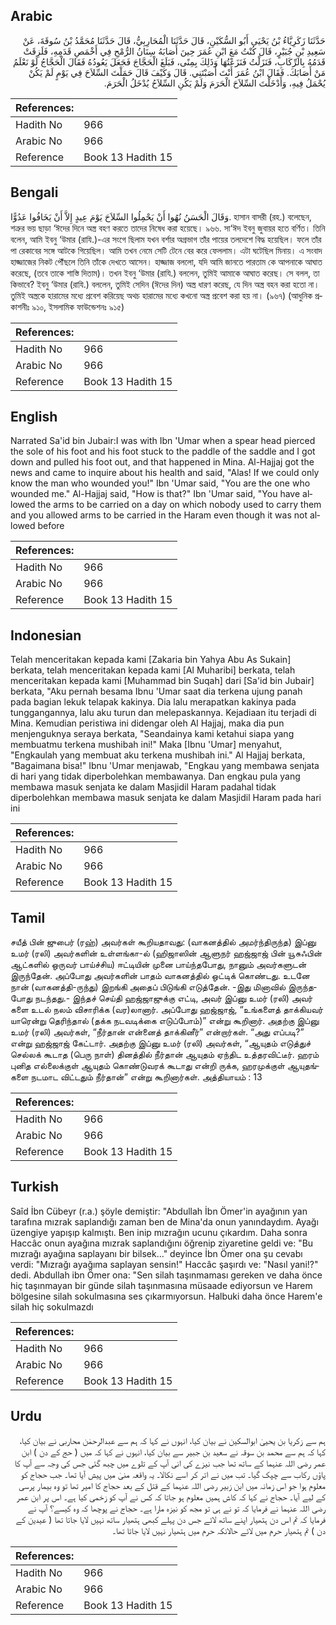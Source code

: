 ## Arabic


<div dir="rtl" lang="ar" style={{fontSize:'larger',backgroundColor:'#f8f9fa',padding:20}}>
حَدَّثَنَا زَكَرِيَّاءُ بْنُ يَحْيَى أَبُو السُّكَيْنِ، قَالَ حَدَّثَنَا الْمُحَارِبِيُّ، قَالَ حَدَّثَنَا مُحَمَّدُ بْنُ سُوقَةَ، عَنْ سَعِيدِ بْنِ جُبَيْرٍ، قَالَ كُنْتُ مَعَ ابْنِ عُمَرَ حِينَ أَصَابَهُ سِنَانُ الرُّمْحِ فِي أَخْمَصِ قَدَمِهِ، فَلَزِقَتْ قَدَمُهُ بِالرِّكَابِ، فَنَزَلْتُ فَنَزَعْتُهَا وَذَلِكَ بِمِنًى، فَبَلَغَ الْحَجَّاجَ فَجَعَلَ يَعُودُهُ فَقَالَ الْحَجَّاجُ لَوْ نَعْلَمُ مَنْ أَصَابَكَ‏.‏ فَقَالَ ابْنُ عُمَرَ أَنْتَ أَصَبْتَنِي‏.‏ قَالَ وَكَيْفَ قَالَ حَمَلْتَ السِّلاَحَ فِي يَوْمٍ لَمْ يَكُنْ يُحْمَلُ فِيهِ، وَأَدْخَلْتَ السِّلاَحَ الْحَرَمَ وَلَمْ يَكُنِ السِّلاَحُ يُدْخَلُ الْحَرَمَ‏.‏
</div>
<div style={{backgroundColor:'#f8f9fa',padding:20, marginBottom: 10}}><table> <thead> <tr> <th>References:</th> <th></th> </tr> </thead> <tbody><tr><td>Hadith No</td><td>966</td></tr><tr><td>Arabic No</td><td>966</td></tr><tr><td>Reference</td><td>Book 13 Hadith 15</td></tr></tbody></table></div>

## Bengali


<div dir="ltr" lang="bn" style={{fontSize:'larger',backgroundColor:'#f8f9fa',padding:20}}>
وَقَالَ الْحَسَنُ نُهُوا أَنْ يَحْمِلُوا السِّلاَحَ يَوْمَ عِيدٍ إِلاَّ أَنْ يَخَافُوا عَدُوًّا. হাসান বাসরী (রহ.) বলেছেন, শত্রুর ভয় ছাড়া ‘ঈদের দিনে অস্ত্র বহণ করতে তাদের নিষেধ করা হয়েছে। ৯৬৬. সা‘ঈদ ইবনু জুবায়র হতে বর্ণিত। তিনি বলেন, আমি ইবনু ‘উমার (রাযি.)-এর সংগে ছিলাম যখন বর্শার অগ্রভাগ তাঁর পায়ের তলদেশে বিদ্ধ হয়েছিল। ফলে তাঁর পা রেকাবের সঙ্গে আটকে গিয়েছিল। আমি তখন নেমে সেটি টেনে বের করে ফেললাম। এটা ঘটেছিল মিনায়। এ সংবাদ হাজ্জাজের নিকট পৌঁছলে তিনি তাঁকে দেখতে আসেন। হাজ্জাজ বললো, যদি আমি জানতে পারতাম কে আপনাকে আঘাত করেছে, (তবে তাকে শাস্তি দিতাম)। তখন ইবনু ‘উমার (রাযি.) বললেন, তুমিই আমাকে আঘাত করেছ। সে বলল, তা কিভাবে? ইবনু ‘উমার (রাযি.) বললেন, তুমিই সেদিন (ঈদের দিন) অস্ত্র ধারণ করেছ, যে দিন অস্ত্র বহন করা হতো না। তুমিই অস্ত্রকে হারামের মধ্যে প্রবেশ করিয়েছ অথচ হারামের মধ্যে কখনো অস্ত্র প্রবেশ করা হয় না। (৯৬৭) (আধুনিক প্রকাশনীঃ ৯১০, ইসলামিক ফাউন্ডেশনঃ ৯১৫)
</div>
<div style={{backgroundColor:'#f8f9fa',padding:20, marginBottom: 10}}><table> <thead> <tr> <th>References:</th> <th></th> </tr> </thead> <tbody><tr><td>Hadith No</td><td>966</td></tr><tr><td>Arabic No</td><td>966</td></tr><tr><td>Reference</td><td>Book 13 Hadith 15</td></tr></tbody></table></div>

## English


<div dir="ltr" lang="en" style={{fontSize:'larger',backgroundColor:'#f8f9fa',padding:20}}>
Narrated Sa'id bin Jubair:I was with Ibn 'Umar when a spear head pierced the sole of his foot and his foot stuck to the paddle of the saddle and I got down and pulled his foot out, and that happened in Mina. Al-Hajjaj got the news and came to inquire about his health and said, "Alas! If we could only know the man who wounded you!" Ibn 'Umar said, "You are the one who wounded me." Al-Hajjaj said, "How is that?" Ibn 'Umar said, "You have allowed the arms to be carried on a day on which nobody used to carry them and you allowed arms to be carried in the Haram even though it was not allowed before
</div>
<div style={{backgroundColor:'#f8f9fa',padding:20, marginBottom: 10}}><table> <thead> <tr> <th>References:</th> <th></th> </tr> </thead> <tbody><tr><td>Hadith No</td><td>966</td></tr><tr><td>Arabic No</td><td>966</td></tr><tr><td>Reference</td><td>Book 13 Hadith 15</td></tr></tbody></table></div>

## Indonesian


<div dir="ltr" lang="id" style={{fontSize:'larger',backgroundColor:'#f8f9fa',padding:20}}>
Telah menceritakan kepada kami [Zakaria bin Yahya Abu As Sukain] berkata, telah menceritakan kepada kami [Al Muharibi] berkata, telah menceritakan kepada kami [Muhammad bin Suqah] dari [Sa'id bin Jubair] berkata, "Aku pernah besama Ibnu 'Umar saat dia terkena ujung panah pada bagian lekuk telapak kakinya. Dia lalu merapatkan kakinya pada tunggangannya, lalu aku turun dan melepaskannya. Kejadiaan itu terjadi di Mina. Kemudian peristiwa ini didengar oleh Al Hajjaj, maka dia pun menjenguknya seraya berkata, "Seandainya kami ketahui siapa yang membuatmu terkena mushibah ini!" Maka [Ibnu 'Umar] menyahut, "Engkaulah yang membuat aku terkena mushibah ini." Al Hajjaj berkata, "Bagaimana bisa!" Ibnu 'Umar menjawab, "Engkau yang membawa senjata di hari yang tidak diperbolehkan membawanya. Dan engkau pula yang membawa masuk senjata ke dalam Masjidil Haram padahal tidak diperbolehkan membawa masuk senjata ke dalam Masjidil Haram pada hari ini
</div>
<div style={{backgroundColor:'#f8f9fa',padding:20, marginBottom: 10}}><table> <thead> <tr> <th>References:</th> <th></th> </tr> </thead> <tbody><tr><td>Hadith No</td><td>966</td></tr><tr><td>Arabic No</td><td>966</td></tr><tr><td>Reference</td><td>Book 13 Hadith 15</td></tr></tbody></table></div>

## Tamil


<div dir="ltr" lang="ta" style={{fontSize:'larger',backgroundColor:'#f8f9fa',padding:20}}>
சயீத் பின் ஜுபைர் (ரஹ்) அவர்கள் கூறியதாவது: (வாகனத்தில் அமர்ந்திருந்த) இப்னு உமர் (ரலி) அவர்களின் உள்ளங்கா-ல் (ஹிஜாஸின் ஆளுநர் ஹஜ்ஜாஜ் பின் யூசுஃபின் ஆட்களில் ஒருவர் பாய்ச்சிய) ஈட்டியின் முனை பாய்ந்தபோது, நானும் அவர்களுடன் இருந்தேன். அப்போது அவர்களின் பாதம் வாகனத்தில் ஒட்டிக் கொண்டது. உடனே நான் (வாகனத்தி-ருந்து) இறங்கி அதைப் பிடுங்கி எடுத்தேன். -இது மினாவில் இருந்தபோது நடந்தது.- இந்தச் செய்தி ஹஜ்ஜாஜுக்கு எட்டி, அவர் இப்னு உமர் (ரலி) அவர் களை உடல் நலம் விசாரிக்க (வர)லானார். அப்போது ஹஜ்ஜாஜ், “உங்களைத் தாக்கியவர் யாரென்று தெரிந்தால் (தக்க நடவடிக்கை எடுப்போம்)” என்று கூறினார். அதற்கு இப்னு உமர் (ரலி) அவர்கள், “நீர்தான் என்னைத் தாக்கினீர்” என்றார்கள். “அது எப்படி?” என்று ஹஜ்ஜாஜ் கேட்டார். அதற்கு இப்னு உமர் (ரலி) அவர்கள், “ஆயுதம் எடுத்துச் செல்லக் கூடாத (பெரு நாள்) தினத்தில் நீர்தான் ஆயுதம் ஏந்திட உத்தரவிட்டீர். ஹரம் புனித எல்லைக்குள் ஆயுதம் கொண்டுவரக் கூடாது என்றி ருக்க, ஹரமுக்குள் ஆயுதங்களை நடமாட விட்டதும் நீர்தான்” என்று கூறினார்கள். அத்தியாயம் : 13
</div>
<div style={{backgroundColor:'#f8f9fa',padding:20, marginBottom: 10}}><table> <thead> <tr> <th>References:</th> <th></th> </tr> </thead> <tbody><tr><td>Hadith No</td><td>966</td></tr><tr><td>Arabic No</td><td>966</td></tr><tr><td>Reference</td><td>Book 13 Hadith 15</td></tr></tbody></table></div>

## Turkish


<div dir="ltr" lang="tr" style={{fontSize:'larger',backgroundColor:'#f8f9fa',padding:20}}>
Saîd İbn Cübeyr (r.a.) şöyle demiştir: "Abdullah İbn Ömer'in ayağının yan tarafına mızrak saplandığı zaman ben de Mina'da onun yanındaydım. Ayağı üzengiye yapışıp kalmıştı. Ben inip mızrağın ucunu çıkardım. Daha sonra Haccâc onun ayağına mızrak saplandığını öğrenip ziyaretine geldi ve: "Bu mızrağı ayağına saplayanı bir bilsek..." deyince İbn Ömer ona şu cevabı verdi: "Mızrağı ayağıma saplayan sensin!" Haccâc şaşırdı ve: "Nasıl yani!?" dedi. Abdullah ibn Ömer ona: "Sen silah taşınmaması gereken ve daha önce hiç taşınmayan bir günde silah taşınmasına müsaade ediyorsun ve Harem bölgesine silah sokulmasına ses çıkarmıyorsun. Halbuki daha önce Harem'e silah hiç sokulmazdı
</div>
<div style={{backgroundColor:'#f8f9fa',padding:20, marginBottom: 10}}><table> <thead> <tr> <th>References:</th> <th></th> </tr> </thead> <tbody><tr><td>Hadith No</td><td>966</td></tr><tr><td>Arabic No</td><td>966</td></tr><tr><td>Reference</td><td>Book 13 Hadith 15</td></tr></tbody></table></div>

## Urdu


<div dir="rtl" lang="ur" style={{fontSize:'larger',backgroundColor:'#f8f9fa',padding:20}}>
ہم سے زکریا بن یحییٰ ابوالسکین نے بیان کیا، انہوں نے کہا کہ ہم سے عبدالرحمٰن محاربی نے بیان کیا، کہا کہ ہم سے محمد بن سوقہ نے سعید بن جبیر سے بیان کیا، انہوں نے کہا کہ میں ( حج کے دن ) ابن عمر رضی اللہ عنہما کے ساتھ تھا جب نیزے کی انی آپ کے تلوے میں چبھ گئی جس کی وجہ سے آپ کا پاؤں رکاب سے چپک گیا۔ تب میں نے اتر کر اسے نکالا۔ یہ واقعہ منیٰ میں پیش آیا تھا۔ جب حجاج کو معلوم ہوا جو اس زمانہ میں ابن زبیر رضی اللہ عنہما کے قتل کے بعد حجاج کا امیر تھا تو وہ بیمار پرسی کے لیے آیا۔ حجاج نے کہا کہ کاش ہمیں معلوم ہو جاتا کہ کس نے آپ کو زخمی کیا ہے۔ اس پر ابن عمر رضی اللہ عنہما نے فرمایا کہ تو نے ہی تو مجھ کو نیزہ مارا ہے۔ حجاج نے پوچھا کہ وہ کیسے؟ آپ نے فرمایا کہ تم اس دن ہتھیار اپنے ساتھ لائے جس دن پہلے کبھی ہتھیار ساتھ نہیں لایا جاتا تھا ( عیدین کے دن ) تم ہتھیار حرم میں لائے حالانکہ حرم میں ہتھیار نہیں لایا جاتا تھا۔
</div>
<div style={{backgroundColor:'#f8f9fa',padding:20, marginBottom: 10}}><table> <thead> <tr> <th>References:</th> <th></th> </tr> </thead> <tbody><tr><td>Hadith No</td><td>966</td></tr><tr><td>Arabic No</td><td>966</td></tr><tr><td>Reference</td><td>Book 13 Hadith 15</td></tr></tbody></table></div>